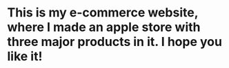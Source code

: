 # This is my e-commerce website, where I made an apple store with three major products in it. I hope you like it!

